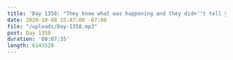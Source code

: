 ```yaml
---
title: 'Day 1358: "They knew what was happening and they didn''t tell you."'
date: 2020-10-08 15:47:00 -07:00
file: "/uploads/Day-1358.mp3"
post: Day 1358
duration: '00:07:35'
length: 6143528
---
```


